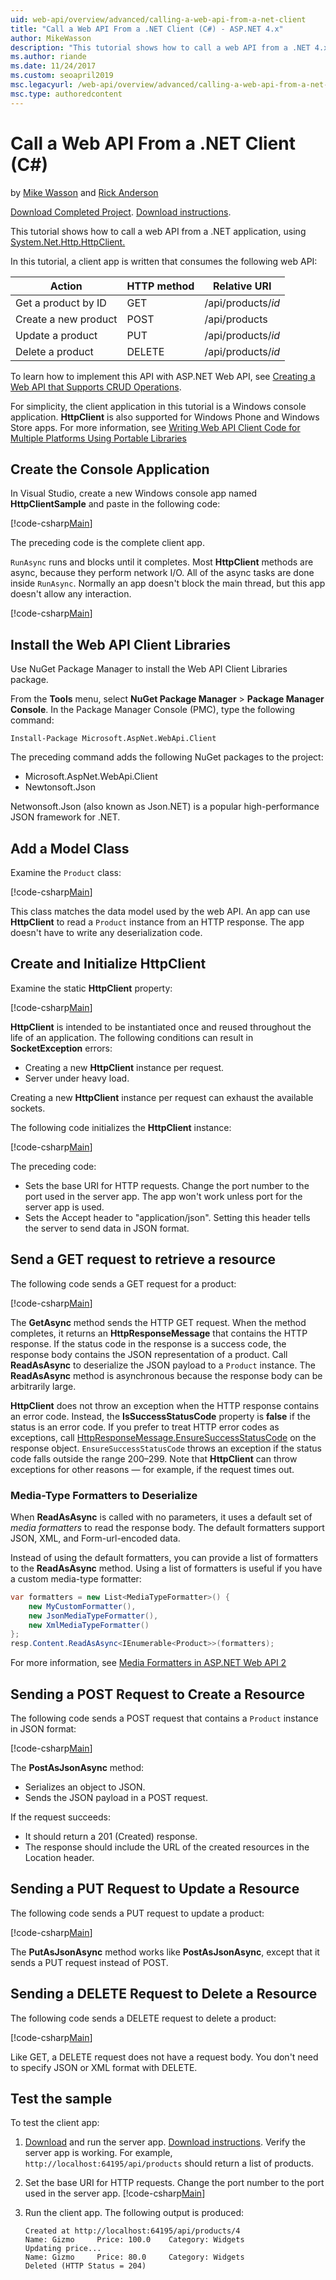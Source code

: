 ```yaml
---
uid: web-api/overview/advanced/calling-a-web-api-from-a-net-client
title: "Call a Web API From a .NET Client (C#) - ASP.NET 4.x"
author: MikeWasson
description: "This tutorial shows how to call a web API from a .NET 4.x application."
ms.author: riande
ms.date: 11/24/2017
ms.custom: seoapril2019
msc.legacyurl: /web-api/overview/advanced/calling-a-web-api-from-a-net-client
msc.type: authoredcontent
---
```

# Call a Web API From a .NET Client (C#)

by [Mike Wasson](https://github.com/MikeWasson) and [Rick Anderson](https://twitter.com/RickAndMSFT)

[Download Completed Project](https://github.com/aspnet/AspNetDocs/tree/master/aspnet/web-api/overview/advanced/calling-a-web-api-from-a-net-client/sample). [Download instructions](/aspnet/core/tutorials/#how-to-download-a-sample). 

This tutorial shows how to call a web API from a .NET application, using [System.Net.Http.HttpClient.](https://msdn.microsoft.com/library/system.net.http.httpclient(v=vs.110).aspx)

In this tutorial, a client app is written that consumes the following web API:

| Action | HTTP method | Relative URI |
| --- | --- | --- |
| Get a product by ID | GET | /api/products/*id* |
| Create a new product | POST | /api/products |
| Update a product | PUT | /api/products/*id* |
| Delete a product | DELETE | /api/products/*id* |

To learn how to implement this API with ASP.NET Web API, see [Creating a Web API that Supports CRUD Operations](xref:web-api/overview/getting-started-with-aspnet-web-api/tutorial-your-first-web-api
).

For simplicity, the client application in this tutorial is a Windows console application. **HttpClient** is also supported for Windows Phone and Windows Store apps. For more information, see [Writing Web API Client Code for Multiple Platforms Using Portable Libraries](https://blogs.msdn.com/b/webdev/archive/2013/07/19/writing-web-api-client-code-for-multiple-platforms-using-portable-libraries.aspx)

<a id="CreateConsoleApp"></a>
## Create the Console Application

In Visual Studio, create a new Windows console app named **HttpClientSample** and paste in the following code:

[!code-csharp[Main](calling-a-web-api-from-a-net-client/sample/client/Program.cs?name=snippet_all)]

The preceding code is the complete client app.

`RunAsync` runs and blocks until it completes. Most **HttpClient** methods are async, because they perform network I/O. All of the async tasks are done inside `RunAsync`. Normally an app doesn't block the main thread, but this app doesn't allow any interaction.

[!code-csharp[Main](calling-a-web-api-from-a-net-client/sample/client/Program.cs?name=snippet_run)]

<a id="InstallClientLib"></a>
## Install the Web API Client Libraries

Use NuGet Package Manager to install the Web API Client Libraries package.

From the **Tools** menu, select **NuGet Package Manager** > **Package Manager Console**. In the Package Manager Console (PMC), type the following command:

`Install-Package Microsoft.AspNet.WebApi.Client`

The preceding command adds the following NuGet packages to the project:

* Microsoft.AspNet.WebApi.Client
* Newtonsoft.Json

Netwonsoft.Json (also known as Json.NET) is a popular high-performance JSON framework for .NET.

<a id="AddModelClass"></a>
## Add a Model Class

Examine the `Product` class:

[!code-csharp[Main](calling-a-web-api-from-a-net-client/sample/client/Program.cs?name=snippet_prod)]

This class matches the data model used by the web API. An app can use **HttpClient** to read a `Product` instance from an HTTP response. The app doesn't have to write any deserialization code.

<a id="InitClient"></a>
## Create and Initialize HttpClient

Examine the static **HttpClient** property:

[!code-csharp[Main](calling-a-web-api-from-a-net-client/sample/client/Program.cs?name=snippet_HttpClient)]

**HttpClient** is intended to be instantiated once and reused throughout the life of an application. The following conditions can result in **SocketException** errors:

* Creating a new **HttpClient** instance per request.
* Server under heavy load.

Creating a new **HttpClient** instance per request can exhaust the available sockets.

The following code initializes the **HttpClient** instance:

[!code-csharp[Main](calling-a-web-api-from-a-net-client/sample/client/Program.cs?name=snippet5)]

The preceding code:

* Sets the base URI for HTTP requests. Change the port number to the port used in the server app. The app won't work unless port for the server app is used.
* Sets the Accept header to "application/json". Setting this header tells the server to send data in JSON format.

<a id="GettingResource"></a>
## Send a GET request to retrieve a resource

The following code sends a GET request for a product:

[!code-csharp[Main](calling-a-web-api-from-a-net-client/sample/client/Program.cs?name=snippet_GetProductAsync)]

The **GetAsync** method sends the HTTP GET request. When the method completes, it returns an **HttpResponseMessage** that contains the HTTP response. If the status code in the response is a success code, the response body contains the JSON representation of a product. Call **ReadAsAsync** to deserialize the JSON payload to a `Product` instance. The **ReadAsAsync** method is asynchronous because the response body can be arbitrarily large.

**HttpClient** does not throw an exception when the HTTP response contains an error code. Instead, the **IsSuccessStatusCode** property is **false** if the status is an error code. If you prefer to treat HTTP error codes as exceptions, call [HttpResponseMessage.EnsureSuccessStatusCode](https://msdn.microsoft.com/library/system.net.http.httpresponsemessage.ensuresuccessstatuscode(v=vs.110).aspx) on the response object. `EnsureSuccessStatusCode` throws an exception if the status code falls outside the range 200&ndash;299. Note that **HttpClient** can throw exceptions for other reasons &mdash; for example, if the request times out.

<a id="MediaTypeFormatters"></a>
### Media-Type Formatters to Deserialize

When **ReadAsAsync** is called with no parameters, it uses a default set of *media formatters* to read the response body. The default formatters support JSON, XML, and Form-url-encoded data.

Instead of using the default formatters, you can provide a list of formatters to the **ReadAsAsync** method.  Using a list of formatters is useful if you have a custom media-type formatter:

```csharp
var formatters = new List<MediaTypeFormatter>() {
    new MyCustomFormatter(),
    new JsonMediaTypeFormatter(),
    new XmlMediaTypeFormatter()
};
resp.Content.ReadAsAsync<IEnumerable<Product>>(formatters);
```

For more information, see [Media Formatters in ASP.NET Web API 2](../formats-and-model-binding/media-formatters.md)

## Sending a POST Request to Create a Resource

The following code sends a POST request that contains a `Product` instance in JSON format:

[!code-csharp[Main](calling-a-web-api-from-a-net-client/sample/client/Program.cs?name=snippet_CreateProductAsync)]

The **PostAsJsonAsync** method:

* Serializes an object to JSON.
* Sends the JSON payload in a POST request.

If the request succeeds:

* It should return a 201 (Created) response.
* The response should include the URL of the created resources in the Location header.

<a id="PuttingResource"></a>
## Sending a PUT Request to Update a Resource

The following code sends a PUT request to update a product:

[!code-csharp[Main](calling-a-web-api-from-a-net-client/sample/client/Program.cs?name=snippet_UpdateProductAsync)]

The **PutAsJsonAsync** method works like **PostAsJsonAsync**, except that it sends a PUT request instead of POST.

<a id="DeletingResource"></a>
## Sending a DELETE Request to Delete a Resource

The following code sends a DELETE request to delete a product:

[!code-csharp[Main](calling-a-web-api-from-a-net-client/sample/client/Program.cs?name=snippet_DeleteProductAsync)]

Like GET, a DELETE request does not have a request body. You don't need to specify JSON or XML format with DELETE.

## Test the sample

To test the client app:

1. [Download](https://github.com/aspnet/AspNetDocs/tree/master/aspnet/web-api/overview/advanced/calling-a-web-api-from-a-net-client/sample/server) and run the server app. [Download instructions](/aspnet/core/#how-to-download-a-sample). Verify the server app is working. For example, `http://localhost:64195/api/products` should return a list of products.
2. Set the base URI for HTTP requests. Change the port number to the port used in the server app.
    [!code-csharp[Main](calling-a-web-api-from-a-net-client/sample/client/Program.cs?name=snippet5&highlight=2)]

3. Run the client app. The following output is produced:

   ```console
   Created at http://localhost:64195/api/products/4
   Name: Gizmo     Price: 100.0    Category: Widgets
   Updating price...
   Name: Gizmo     Price: 80.0     Category: Widgets
   Deleted (HTTP Status = 204)
   ```
